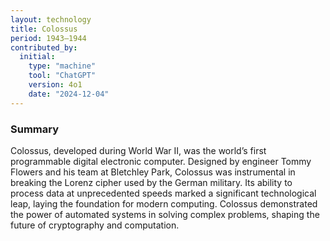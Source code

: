 ```yaml
---
layout: technology
title: Colossus
period: 1943–1944
contributed_by:
  initial:
    type: "machine"
    tool: "ChatGPT"
    version: 4o1
    date: "2024-12-04"
---
```


### Summary

Colossus, developed during World War II, was the world’s first programmable digital electronic computer. Designed by engineer Tommy Flowers and his team at Bletchley Park, Colossus was instrumental in breaking the Lorenz cipher used by the German military. Its ability to process data at unprecedented speeds marked a significant technological leap, laying the foundation for modern computing. Colossus demonstrated the power of automated systems in solving complex problems, shaping the future of cryptography and computation.

